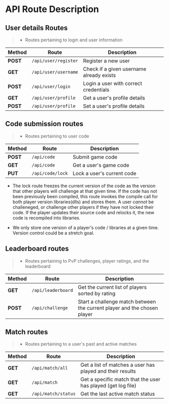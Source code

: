 # API Route Description

## User details Routes
> * Routes pertaining to login and user information

| Method   | Route                | Description                              |
|----------|----------------------|------------------------------------------|
| **POST** | `/api/user/register` | Register a new user                      |
| **GET**  | `/api/user/username` | Check if a given username already exists |
| **POST** | `/api/user/login`    | Login a user with correct credentials    |
| **GET**  | `/api/user/profile`  | Get a user's profile details             |
| **POST** | `/api/user/profile`  | Set a user's profile details             |

## Code submission routes
> * Routes pertaining to user code

| Method   | Route            | Description                |
|----------|------------------|----------------------------|
| **POST** | `/api/code`      | Submit game code           |
| **GET**  | `/api/code`      | Get a user's game code     |
| **PUT**  | `/api/code/lock` | Lock a user's current code |

* The lock route freezes the current version of the code as the version that
  other players will challenge at that given time. If the code has not been
  previously been compiled, this route invokes the compile call for both player
  version libraries(dlls) and stores them. A user _cannot_ be challeneged, or
  challenge other players if they have not locked their code. If the player
  updates their source code and relocks it, the new code is recompiled into
  libraries.

* We only store one version of a player's code / libraries at a given time.
  Version control could be a stretch goal.

## Leaderboard routes
> * Routes pertaining to PvP challenges, player ratings, and the leaderboard

| Method   | Route              | Description                                                              |
|----------|--------------------|--------------------------------------------------------------------------|
| **GET**  | `/api/leaderboard` | Get the current list of players sorted by rating                         |
| **POST** | `/api/challenge`   | Start a challenge match between the current player and the chosen player |

## Match routes
> * Routes pertaining to a user's past and active matches

| Method  | Route               | Description                                                  |
|---------|---------------------|--------------------------------------------------------------|
| **GET** | `/api/match/all`    | Get a list of matches a user has played and their results    |
| **GET** | `/api/match`        | Get a specific match that the user has played (get log file) |
| **GET** | `/api/match/status` | Get the last active match status                             |
